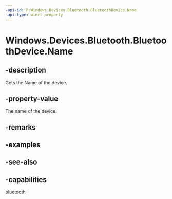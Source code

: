 ----api-id: P:Windows.Devices.Bluetooth.BluetoothDevice.Name
-api-type: winrt property
---<!-- Property syntaxpublic string Name { get; }--># Windows.Devices.Bluetooth.BluetoothDevice.Name## -descriptionGets the Name of the device.## -property-valueThe name of the device.## -remarks## -examples## -see-also## -capabilitiesbluetooth
